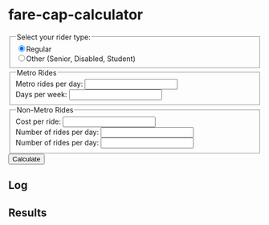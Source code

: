 # fare-cap-calculator

<form id="theForm">
    <fieldset>
        <legend>Select your rider type:</legend>
        <div>
            <input type="radio" id="regularRider" name="riderType" value="regular" checked><label for="regularRider">Regular</label>
        </div>
        <div>
            <input type="radio" id="otherRider" name="riderType" value="other"><label for="otherRider">Other (Senior, Disabled, Student)</label>
        </div>
    </fieldset>
    <fieldset>
        <legend>Metro Rides</legend>
        <div>
            <label for="metroRides">Metro rides per day: 
                <input type="text" name="metroRides" id="metroRides">
            </label>
        </div>
        <div>
            <label for="metroDays">Days per week: 
                <input type="text" name="metroDays" id="metroDays">
            </label>
        </div>
    </fieldset>
    <fieldset>
        <legend>Non-Metro Rides</legend>
        <div id="Other1">
            <div>
                <label for="otherCost1">Cost per ride:
                    <input type="text" name="otherCost1" id="otherCost1">
                </label>
            </div>
            <div>
                <label for="otherRides1">Number of rides per day:
                    <input type="text" name="otherRides1" id="otherRides1">
                </label>
            </div>
            <div>
                <label for="otherDays1">Number of rides per day:
                    <input type="text" name="otherDays1" id="otherDays1">
                </label>
            </div>
        </div>
    </fieldset>
    <button type="submit" id="btnCalculate">Calculate</button>
</form>

## Log

<div id="logText"></div>

## Results

<div id="resultText"></div>

<script type="text/javascript">
    const fareStructure = {
        "regular": {
            "base": 2,
            "cap-daily": 6,
            "cap-weekly": 20
        },
        "other": {
            "base": 1,
            "cap-daily": 3,
            "cap-weekly": 8
        }
    };
    const form = document.querySelector('#theForm');
    const log = document.querySelector('div#logText')
    const results = document.querySelector('div#resultText');

    document.querySelector('#theForm').addEventListener('submit', (e) => {
        const data = new FormData(form);
        let logOutput = '';
        let resultsOutput = '';

        try {
            for (const entry of data) {
                logOutput = `${logOutput}${entry[0]}=${entry[1]}\r`;
            }
            log.innerText = logOutput;

            let fares = fareStructure[data.get('riderType')];
            let metroCostPerDay = fares['base'] * data.get('metroRides');

            resultsOutput = `${resultsOutput}Regular base fare: \$${fares['base']}\r\r`;

            resultsOutput = `${resultsOutput}\$${fares['base']} x ${data.get('metroRides')} trips per day = \$${metroCostPerDay}\r`;

            if (metroCostPerDay > fares['cap-daily']) {
                metroCostPerDay = fares['cap-daily'];
                resultsOutput = `${resultsOutput}Daily Cap of \$${fares['cap-daily']} Reached!\r`;
            }

            resultsOutput = `${resultsOutput}Daily Cost: \$${metroCostPerDay}\r\r`;

            let metroCostPerWeek = metroCostPerDay * data.get('metroDays');

            resultsOutput = `${resultsOutput}\$${metroCostPerDay} x ${data.get('metroDays')} days per week = \$${metroCostPerWeek}\r`;

            if (metroCostPerWeek > fares['cap-weekly']) {
                metroCostPerWeek = fares['cap-weekly'];
                resultsOutput = `${resultsOutput}Weekly Cap of \$${fares['cap-weekly']} Reached!\r`;
            }

            resultsOutput = `${resultsOutput}Weekly Cost: \$${metroCostPerWeek}\r`;

            results.innerText = resultsOutput;
        } catch (error) {
            log.innerText = error;
        } finally {
            e.preventDefault();
        }

    }, false);
</script>
